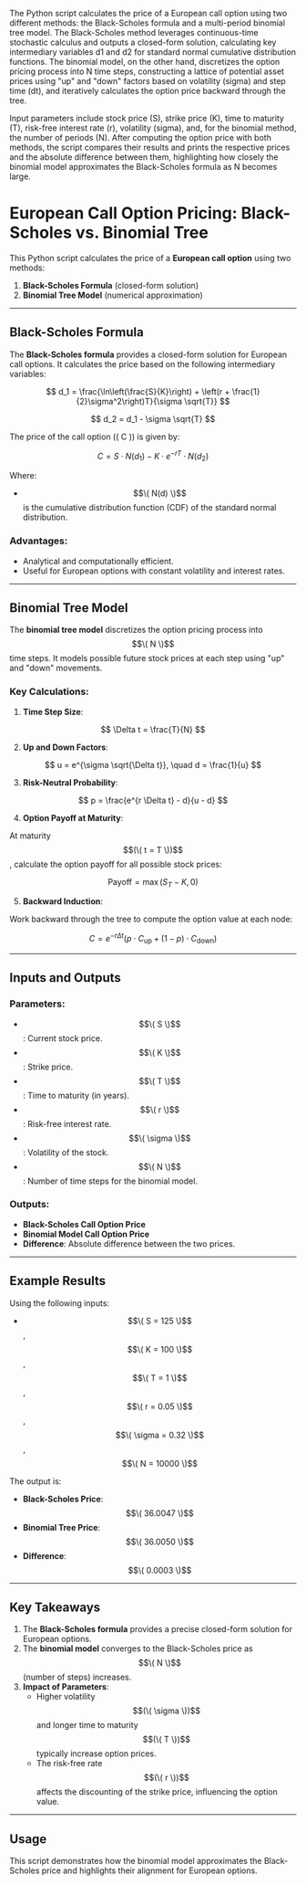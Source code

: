The Python script calculates the price of a European call option using two different methods: the Black-Scholes formula and a multi-period binomial tree model. The Black-Scholes method leverages continuous-time stochastic calculus and outputs a closed-form solution, calculating key intermediary variables d1 and d2 for standard normal cumulative distribution functions. The binomial model, on the other hand, discretizes the option pricing process into N time steps, constructing a lattice of potential asset prices using "up" and "down" factors based on volatility (sigma) and step time (dt), and iteratively calculates the option price backward through the tree. 

Input parameters include stock price (S), strike price (K), time to maturity (T), risk-free interest rate (r), volatility (sigma), and, for the binomial method, the number of periods (N). After computing the option price with both methods, the script compares their results and prints the respective prices and the absolute difference between them, highlighting how closely the binomial model approximates the Black-Scholes formula as N becomes large.


# European Call Option Pricing: Black-Scholes vs. Binomial Tree

This Python script calculates the price of a **European call option** using two methods:
1. **Black-Scholes Formula** (closed-form solution)
2. **Binomial Tree Model** (numerical approximation)

---

## **Black-Scholes Formula**
The **Black-Scholes formula** provides a closed-form solution for European call options. It calculates the price based on the following intermediary variables:

$$
d_1 = \frac{\ln\left(\frac{S}{K}\right) + \left(r + \frac{1}{2}\sigma^2\right)T}{\sigma \sqrt{T}}
$$

$$
d_2 = d_1 - \sigma \sqrt{T}
$$

The price of the call option (\( C \)) is given by:

$$
C = S \cdot N(d_1) - K \cdot e^{-rT} \cdot N(d_2)
$$

Where:
- $$\( N(d) \)$$ is the cumulative distribution function (CDF) of the standard normal distribution.

### **Advantages:**
- Analytical and computationally efficient.
- Useful for European options with constant volatility and interest rates.

---

## **Binomial Tree Model**
The **binomial tree model** discretizes the option pricing process into $$\( N \)$$ time steps. It models possible future stock prices at each step using "up" and "down" movements.

### **Key Calculations:**
1. **Time Step Size**:

$$ \Delta t = \frac{T}{N} $$

2. **Up and Down Factors**:

$$ u = e^{\sigma \sqrt{\Delta t}}, \quad d = \frac{1}{u} $$

3. **Risk-Neutral Probability**:

$$ p = \frac{e^{r \Delta t} - d}{u - d} $$

4. **Option Payoff at Maturity**:

  At maturity $$(\( t = T \))$$, calculate the option payoff for all possible stock prices:
  
$$ \text{Payoff} = \max(S_T - K, 0) $$


5. **Backward Induction**:

Work backward through the tree to compute the option value at each node:

$$ C = e^{-r \Delta t} \left( p \cdot C_{\text{up}} + (1 - p) \cdot C_{\text{down}} \right) $$

---

## **Inputs and Outputs**
### **Parameters:**
- $$\( S \)$$: Current stock price.
- $$\( K \)$$: Strike price.
- $$\( T \)$$: Time to maturity (in years).
- $$\( r \)$$: Risk-free interest rate.
- $$\( \sigma \)$$: Volatility of the stock.
- $$\( N \)$$: Number of time steps for the binomial model.

### **Outputs:**
- **Black-Scholes Call Option Price**
- **Binomial Model Call Option Price**
- **Difference**: Absolute difference between the two prices.

---

## **Example Results**
Using the following inputs:
- $$\( S = 125 \)$$, $$\( K = 100 \)$$, $$\( T = 1 \)$$, $$\( r = 0.05 \)$$, $$\( \sigma = 0.32 \)$$, $$\( N = 10000 \)$$

The output is:
- **Black-Scholes Price**: $$\( 36.0047 \)$$
- **Binomial Tree Price**: $$\( 36.0050 \)$$
- **Difference**: $$\( 0.0003 \)$$

---

## **Key Takeaways**
1. The **Black-Scholes formula** provides a precise closed-form solution for European options.
2. The **binomial model** converges to the Black-Scholes price as $$\( N \)$$ (number of steps) increases.
3. **Impact of Parameters**:
   - Higher volatility $$(\( \sigma \))$$ and longer time to maturity $$(\( T \))$$ typically increase option prices.
   - The risk-free rate $$(\( r \))$$ affects the discounting of the strike price, influencing the option value.

---

## **Usage**
This script demonstrates how the binomial model approximates the Black-Scholes price and highlights their alignment for European options.
